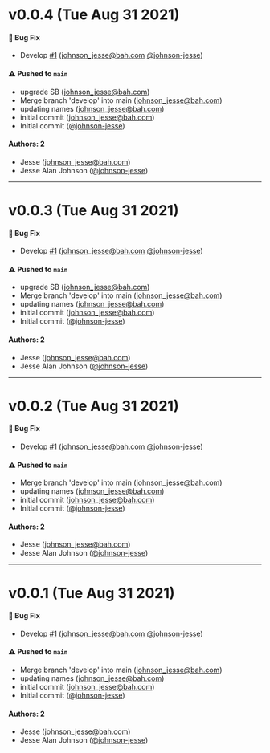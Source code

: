 # v0.0.4 (Tue Aug 31 2021)

#### 🐛 Bug Fix

- Develop [#1](https://github.com/johnson-jesse/storylab/pull/1) (johnson_jesse@bah.com [@johnson-jesse](https://github.com/johnson-jesse))

#### ⚠️ Pushed to `main`

- upgrade SB (johnson_jesse@bah.com)
- Merge branch 'develop' into main (johnson_jesse@bah.com)
- updating names (johnson_jesse@bah.com)
- initial commit (johnson_jesse@bah.com)
- Initial commit ([@johnson-jesse](https://github.com/johnson-jesse))

#### Authors: 2

- Jesse (johnson_jesse@bah.com)
- Jesse Alan Johnson ([@johnson-jesse](https://github.com/johnson-jesse))

---

# v0.0.3 (Tue Aug 31 2021)

#### 🐛 Bug Fix

- Develop [#1](https://github.com/johnson-jesse/storylab/pull/1) (johnson_jesse@bah.com [@johnson-jesse](https://github.com/johnson-jesse))

#### ⚠️ Pushed to `main`

- upgrade SB (johnson_jesse@bah.com)
- Merge branch 'develop' into main (johnson_jesse@bah.com)
- updating names (johnson_jesse@bah.com)
- initial commit (johnson_jesse@bah.com)
- Initial commit ([@johnson-jesse](https://github.com/johnson-jesse))

#### Authors: 2

- Jesse (johnson_jesse@bah.com)
- Jesse Alan Johnson ([@johnson-jesse](https://github.com/johnson-jesse))

---

# v0.0.2 (Tue Aug 31 2021)

#### 🐛 Bug Fix

- Develop [#1](https://github.com/johnson-jesse/storylab/pull/1) (johnson_jesse@bah.com [@johnson-jesse](https://github.com/johnson-jesse))

#### ⚠️ Pushed to `main`

- Merge branch 'develop' into main (johnson_jesse@bah.com)
- updating names (johnson_jesse@bah.com)
- initial commit (johnson_jesse@bah.com)
- Initial commit ([@johnson-jesse](https://github.com/johnson-jesse))

#### Authors: 2

- Jesse (johnson_jesse@bah.com)
- Jesse Alan Johnson ([@johnson-jesse](https://github.com/johnson-jesse))

---

# v0.0.1 (Tue Aug 31 2021)

#### 🐛 Bug Fix

- Develop [#1](https://github.com/johnson-jesse/storylab/pull/1) (johnson_jesse@bah.com [@johnson-jesse](https://github.com/johnson-jesse))

#### ⚠️ Pushed to `main`

- Merge branch 'develop' into main (johnson_jesse@bah.com)
- updating names (johnson_jesse@bah.com)
- initial commit (johnson_jesse@bah.com)
- Initial commit ([@johnson-jesse](https://github.com/johnson-jesse))

#### Authors: 2

- Jesse (johnson_jesse@bah.com)
- Jesse Alan Johnson ([@johnson-jesse](https://github.com/johnson-jesse))
